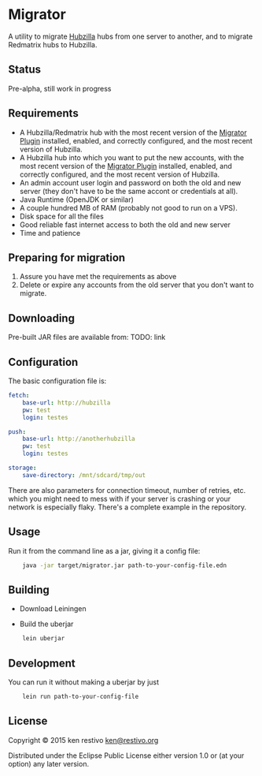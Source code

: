 # Migrator

A utility to migrate [Hubzilla](https://github.com/redmatrix/hubzilla) hubs from one server to another, and to migrate Redmatrix hubs to Hubzilla.

## Status

Pre-alpha, still work in progress

## Requirements

- A Hubzilla/Redmatrix hub with the most recent version of the [Migrator Plugin](https://github.com/kenrestivo/migrator-plugin) installed, enabled, and correctly configured, and the most recent version of Hubzilla.
- A Hubzilla hub into which you want to put the new accounts, with the most recent version of the [Migrator Plugin](https://github.com/kenrestivo/migrator-plugin) installed, enabled, and correctly configured, and the most recent version of Hubzilla.
- An admin account user login and password on both the old and new server (they don't have to be the same accont or credentials at all).
- Java Runtime (OpenJDK or similar)
- A couple hundred MB of RAM (probably not good to run on a VPS).
- Disk space for all the files
- Good reliable fast internet access to both the old and new server
- Time and patience


## Preparing for migration

1. Assure you have met the requirements as above
2. Delete or expire any accounts from the old server that you don't want to migrate.

## Downloading

Pre-built JAR files are available from:
TODO: link

## Configuration

The basic configuration file is:
```yaml
fetch:
    base-url: http://hubzilla
    pw: test
    login: testes

push:
    base-url: http://anotherhubzilla
    pw: test
    login: testes

storage:
    save-directory: /mnt/sdcard/tmp/out

```
There are also parameters for connection timeout, number of retries, etc. which you might need to mess with if your server is crashing or your network is especially flaky. There's a complete example in the repository.

## Usage

Run it from the command line as a jar, giving it a config file:

```sh
	java -jar target/migrator.jar path-to-your-config-file.edn
```


## Building

- Download Leiningen

- Build the uberjar
```sh
	lein uberjar
```
## Development

You can run it without making a uberjar by just
```sh
	lein run path-to-your-config-file
```

## License

Copyright © 2015 ken restivo <ken@restivo.org>

Distributed under the Eclipse Public License either version 1.0 or (at
your option) any later version.
